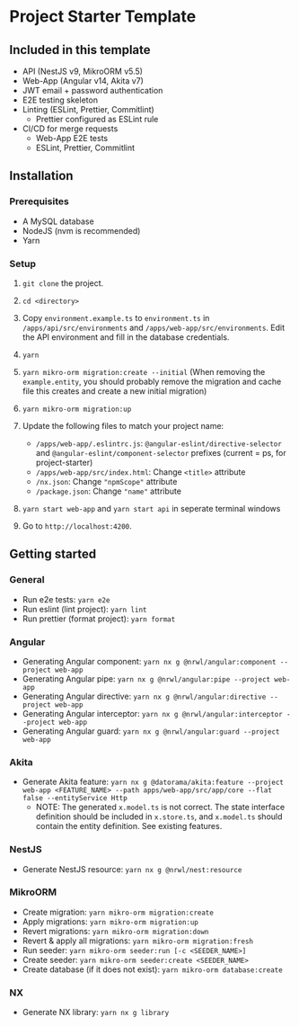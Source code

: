 # Project Starter Template

## Included in this template

- API (NestJS v9, MikroORM v5.5)
- Web-App (Angular v14, Akita v7)
- JWT email + password authentication
- E2E testing skeleton
- Linting (ESLint, Prettier, Commitlint)
  - Prettier configured as ESLint rule
- CI/CD for merge requests
  - Web-App E2E tests
  - ESLint, Prettier, Commitlint

## Installation

### Prerequisites

- A MySQL database
- NodeJS (nvm is recommended)
- Yarn

### Setup

1. `git clone` the project.
2. `cd <directory>`
3. Copy `environment.example.ts` to `environment.ts` in `/apps/api/src/environments` and `/apps/web-app/src/environments`. Edit the API environment and fill in the database credentials.
4. `yarn`
5. `yarn mikro-orm migration:create --initial` (When removing the `example.entity`, you should probably remove the migration and cache file this creates and create a new initial migration)
6. `yarn mikro-orm migration:up`
7. Update the following files to match your project name:

   - `/apps/web-app/.eslintrc.js`: `@angular-eslint/directive-selector` and `@angular-eslint/component-selector` prefixes (current = ps, for project-starter)
   - `/apps/web-app/src/index.html`: Change `<title>` attribute
   - `/nx.json`: Change `"npmScope"` attribute
   - `/package.json`: Change `"name"` attribute

8. `yarn start web-app` and `yarn start api` in seperate terminal windows
9. Go to `http://localhost:4200`.

## Getting started

### General

- Run e2e tests: `yarn e2e`
- Run eslint (lint project): `yarn lint`
- Run prettier (format project): `yarn format`

### Angular
- Generating Angular component: `yarn nx g @nrwl/angular:component --project web-app`
- Generating Angular pipe: `yarn nx g @nrwl/angular:pipe --project web-app`
- Generating Angular directive: `yarn nx g @nrwl/angular:directive --project web-app`
- Generating Angular interceptor: `yarn nx g @nrwl/angular:interceptor --project web-app`
- Generating Angular guard: `yarn nx g @nrwl/angular:guard --project web-app`

### Akita
- Generate Akita feature: `yarn nx g @datorama/akita:feature --project web-app <FEATURE_NAME> --path apps/web-app/src/app/core --flat false --entityService Http`
  - NOTE: The generated `x.model.ts` is not correct. The state interface definition should be included in `x.store.ts`, and `x.model.ts` should contain the entity definition. See existing features.

### NestJS
- Generate NestJS resource: `yarn nx g @nrwl/nest:resource`

### MikroORM
- Create migration: `yarn mikro-orm migration:create`
- Apply migrations: `yarn mikro-orm migration:up`
- Revert migrations: `yarn mikro-orm migration:down`
- Revert & apply all migrations: `yarn mikro-orm migration:fresh`
- Run seeder: `yarn mikro-orm seeder:run [-c <SEEDER_NAME>]`
- Create seeder: `yarn mikro-orm seeder:create <SEEDER_NAME>`
- Create database (if it does not exist): `yarn mikro-orm database:create`

### NX

- Generate NX library: `yarn nx g library`
